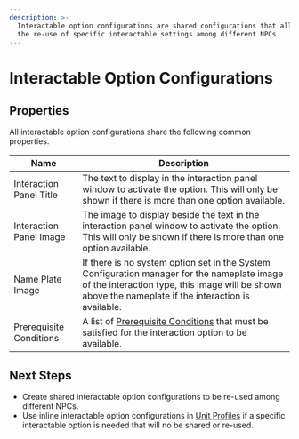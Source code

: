 ```yaml
---
description: >-
  Interactable option configurations are shared configurations that allow for
  the re-use of specific interactable settings among different NPCs.
---
```


# Interactable Option Configurations

## Properties

All interactable option configurations share the following common properties.

| Name                    | Description                                                                                                                                                                                         |
| ----------------------- | --------------------------------------------------------------------------------------------------------------------------------------------------------------------------------------------------- |
| Interaction Panel Title | The text to display in the interaction panel window to activate the option.  This will only be shown if there is more than one option available.                                                    |
| Interaction Panel Image | The image to display beside the text in the interaction panel window to activate the option.  This will only be shown if there is more than one option available.                                   |
| Name Plate Image        | If there is no system option set in the System Configuration manager for the nameplate image of the interaction type, this image will be shown above the nameplate if the interaction is available. |
| Prerequisite Conditions | A list of [Prerequisite Conditions](../../shared-properties/prerequisite-conditions.md) that must be satisfied for the interaction option to be available.                                          |

## Next Steps

* Create shared interactable option configurations to be re-used among different NPCs.
* Use inline interactable option configurations in [Unit Profiles](../unit-profile.md) if a specific interactable option is needed that will no be shared or re-used.

